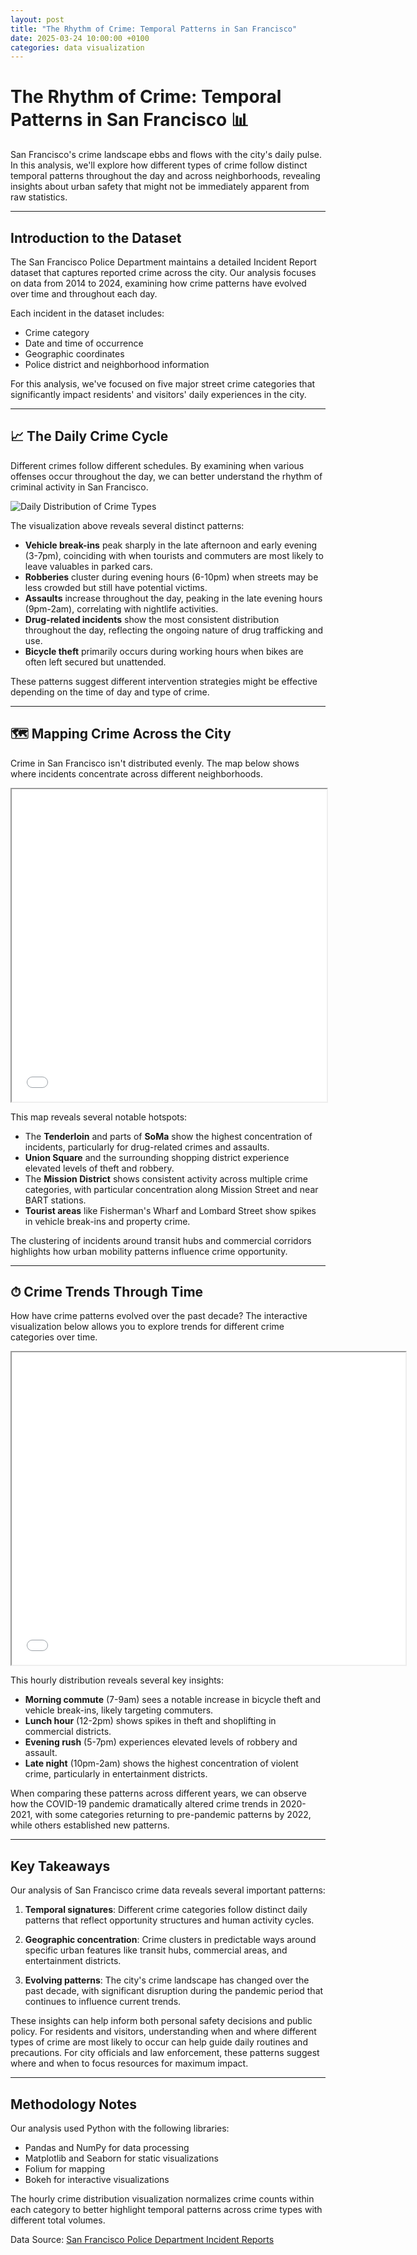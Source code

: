 ```yaml
---
layout: post
title: "The Rhythm of Crime: Temporal Patterns in San Francisco"
date: 2025-03-24 10:00:00 +0100
categories: data visualization
---
```


# **The Rhythm of Crime: Temporal Patterns in San Francisco** 📊

San Francisco's crime landscape ebbs and flows with the city's daily pulse. In this analysis, we'll explore how different types of crime follow distinct temporal patterns throughout the day and across neighborhoods, revealing insights about urban safety that might not be immediately apparent from raw statistics.

---

## **Introduction to the Dataset**

The San Francisco Police Department maintains a detailed Incident Report dataset that captures reported crime across the city. Our analysis focuses on data from 2014 to 2024, examining how crime patterns have evolved over time and throughout each day.

Each incident in the dataset includes:
- Crime category
- Date and time of occurrence
- Geographic coordinates
- Police district and neighborhood information

For this analysis, we've focused on five major street crime categories that significantly impact residents' and visitors' daily experiences in the city.

---

## **📈 The Daily Crime Cycle**

Different crimes follow different schedules. By examining when various offenses occur throughout the day, we can better understand the rhythm of criminal activity in San Francisco.

![Daily Distribution of Crime Types](/assets/images/sf_crime_time_distribution.png)

The visualization above reveals several distinct patterns:

- **Vehicle break-ins** peak sharply in the late afternoon and early evening (3-7pm), coinciding with when tourists and commuters are most likely to leave valuables in parked cars.
- **Robberies** cluster during evening hours (6-10pm) when streets may be less crowded but still have potential victims.
- **Assaults** increase throughout the day, peaking in the late evening hours (9pm-2am), correlating with nightlife activities.
- **Drug-related incidents** show the most consistent distribution throughout the day, reflecting the ongoing nature of drug trafficking and use.
- **Bicycle theft** primarily occurs during working hours when bikes are often left secured but unattended.

These patterns suggest different intervention strategies might be effective depending on the time of day and type of crime.

---

## **🗺️ Mapping Crime Across the City**

Crime in San Francisco isn't distributed evenly. The map below shows where incidents concentrate across different neighborhoods.

<iframe src="/assets/plots/sf_crime_heatmap.html" width="100%" height="500px"></iframe>

This map reveals several notable hotspots:

- The **Tenderloin** and parts of **SoMa** show the highest concentration of incidents, particularly for drug-related crimes and assaults.
- **Union Square** and the surrounding shopping district experience elevated levels of theft and robbery.
- The **Mission District** shows consistent activity across multiple crime categories, with particular concentration along Mission Street and near BART stations.
- **Tourist areas** like Fisherman's Wharf and Lombard Street show spikes in vehicle break-ins and property crime.

The clustering of incidents around transit hubs and commercial corridors highlights how urban mobility patterns influence crime opportunity.

---

## **⏱ Crime Trends Through Time**

How have crime patterns evolved over the past decade? The interactive visualization below allows you to explore trends for different crime categories over time.

<iframe src="/assets/plots/sf_crime_hourly_distribution.html" width="125%" height="500px"></iframe>

This hourly distribution reveals several key insights:

- **Morning commute** (7-9am) sees a notable increase in bicycle theft and vehicle break-ins, likely targeting commuters.
- **Lunch hour** (12-2pm) shows spikes in theft and shoplifting in commercial districts.
- **Evening rush** (5-7pm) experiences elevated levels of robbery and assault.
- **Late night** (10pm-2am) shows the highest concentration of violent crime, particularly in entertainment districts.

When comparing these patterns across different years, we can observe how the COVID-19 pandemic dramatically altered crime trends in 2020-2021, with some categories returning to pre-pandemic patterns by 2022, while others established new patterns.

---

## **Key Takeaways**

Our analysis of San Francisco crime data reveals several important patterns:

1. **Temporal signatures**: Different crime categories follow distinct daily patterns that reflect opportunity structures and human activity cycles.

2. **Geographic concentration**: Crime clusters in predictable ways around specific urban features like transit hubs, commercial areas, and entertainment districts.

3. **Evolving patterns**: The city's crime landscape has changed over the past decade, with significant disruption during the pandemic period that continues to influence current trends.

These insights can help inform both personal safety decisions and public policy. For residents and visitors, understanding when and where different types of crime are most likely to occur can help guide daily routines and precautions. For city officials and law enforcement, these patterns suggest where and when to focus resources for maximum impact.

---

## **Methodology Notes**

Our analysis used Python with the following libraries:
- Pandas and NumPy for data processing
- Matplotlib and Seaborn for static visualizations
- Folium for mapping
- Bokeh for interactive visualizations

The hourly crime distribution visualization normalizes crime counts within each category to better highlight temporal patterns across crime types with different total volumes.

Data Source: [San Francisco Police Department Incident Reports](https://data.sfgov.org/Public-Safety/Police-Department-Incident-Reports-2018-to-Present/wg3w-h783)